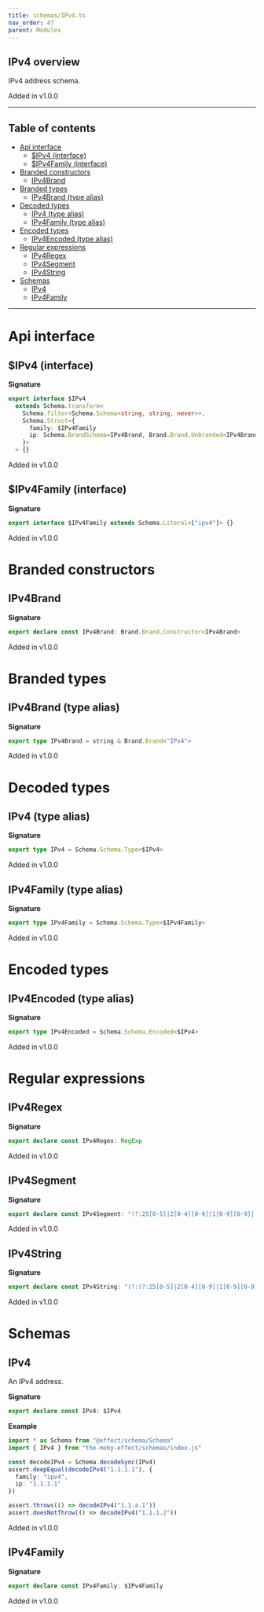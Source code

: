 ```yaml
---
title: schemas/IPv4.ts
nav_order: 47
parent: Modules
---
```


## IPv4 overview

IPv4 address schema.

Added in v1.0.0

---

<h2 class="text-delta">Table of contents</h2>

- [Api interface](#api-interface)
  - [$IPv4 (interface)](#ipv4-interface)
  - [$IPv4Family (interface)](#ipv4family-interface)
- [Branded constructors](#branded-constructors)
  - [IPv4Brand](#ipv4brand)
- [Branded types](#branded-types)
  - [IPv4Brand (type alias)](#ipv4brand-type-alias)
- [Decoded types](#decoded-types)
  - [IPv4 (type alias)](#ipv4-type-alias)
  - [IPv4Family (type alias)](#ipv4family-type-alias)
- [Encoded types](#encoded-types)
  - [IPv4Encoded (type alias)](#ipv4encoded-type-alias)
- [Regular expressions](#regular-expressions)
  - [IPv4Regex](#ipv4regex)
  - [IPv4Segment](#ipv4segment)
  - [IPv4String](#ipv4string)
- [Schemas](#schemas)
  - [IPv4](#ipv4)
  - [IPv4Family](#ipv4family)

---

# Api interface

## $IPv4 (interface)

**Signature**

```ts
export interface $IPv4
  extends Schema.transform<
    Schema.filter<Schema.Schema<string, string, never>>,
    Schema.Struct<{
      family: $IPv4Family
      ip: Schema.BrandSchema<IPv4Brand, Brand.Brand.Unbranded<IPv4Brand>, never>
    }>
  > {}
```

Added in v1.0.0

## $IPv4Family (interface)

**Signature**

```ts
export interface $IPv4Family extends Schema.Literal<["ipv4"]> {}
```

Added in v1.0.0

# Branded constructors

## IPv4Brand

**Signature**

```ts
export declare const IPv4Brand: Brand.Brand.Constructor<IPv4Brand>
```

Added in v1.0.0

# Branded types

## IPv4Brand (type alias)

**Signature**

```ts
export type IPv4Brand = string & Brand.Brand<"IPv4">
```

Added in v1.0.0

# Decoded types

## IPv4 (type alias)

**Signature**

```ts
export type IPv4 = Schema.Schema.Type<$IPv4>
```

Added in v1.0.0

## IPv4Family (type alias)

**Signature**

```ts
export type IPv4Family = Schema.Schema.Type<$IPv4Family>
```

Added in v1.0.0

# Encoded types

## IPv4Encoded (type alias)

**Signature**

```ts
export type IPv4Encoded = Schema.Schema.Encoded<$IPv4>
```

Added in v1.0.0

# Regular expressions

## IPv4Regex

**Signature**

```ts
export declare const IPv4Regex: RegExp
```

Added in v1.0.0

## IPv4Segment

**Signature**

```ts
export declare const IPv4Segment: "(?:25[0-5]|2[0-4][0-9]|1[0-9][0-9]|[1-9][0-9]|[0-9])"
```

Added in v1.0.0

## IPv4String

**Signature**

```ts
export declare const IPv4String: "(?:(?:25[0-5]|2[0-4][0-9]|1[0-9][0-9]|[1-9][0-9]|[0-9])\\.){3}(?:25[0-5]|2[0-4][0-9]|1[0-9][0-9]|[1-9][0-9]|[0-9])"
```

Added in v1.0.0

# Schemas

## IPv4

An IPv4 address.

**Signature**

```ts
export declare const IPv4: $IPv4
```

**Example**

```ts
import * as Schema from "@effect/schema/Schema"
import { IPv4 } from "the-moby-effect/schemas/index.js"

const decodeIPv4 = Schema.decodeSync(IPv4)
assert.deepEqual(decodeIPv4("1.1.1.1"), {
  family: "ipv4",
  ip: "1.1.1.1"
})

assert.throws(() => decodeIPv4("1.1.a.1"))
assert.doesNotThrow(() => decodeIPv4("1.1.1.2"))
```

Added in v1.0.0

## IPv4Family

**Signature**

```ts
export declare const IPv4Family: $IPv4Family
```

Added in v1.0.0

